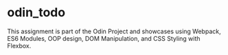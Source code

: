 # odin_todo

This assignment is part of the Odin Project and showcases using Webpack, ES6 Modules, OOP design, DOM Manipulation, and CSS Styling with Flexbox.

